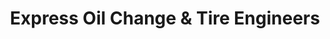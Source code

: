 ---
title: "Express Oil Change & Tire Engineers"
url: /katy/express-oil-change-und-tire-engineers/
shop: Reifen
---